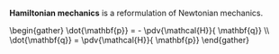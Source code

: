 **Hamiltonian mechanics** is a reformulation of Newtonian mechanics. 

\begin{gather}
\dot{\mathbf{p}} = - \pdv{\mathcal{H}}{ \mathbf{q}} \\\\\
\dot{\mathbf{q}} = \pdv{\mathcal{H}}{ \mathbf{p}}
\end{gather}